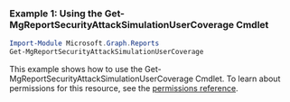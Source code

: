 ### Example 1: Using the Get-MgReportSecurityAttackSimulationUserCoverage Cmdlet
```powershell
Import-Module Microsoft.Graph.Reports
Get-MgReportSecurityAttackSimulationUserCoverage
```
This example shows how to use the Get-MgReportSecurityAttackSimulationUserCoverage Cmdlet.
To learn about permissions for this resource, see the [permissions reference](/graph/permissions-reference).
